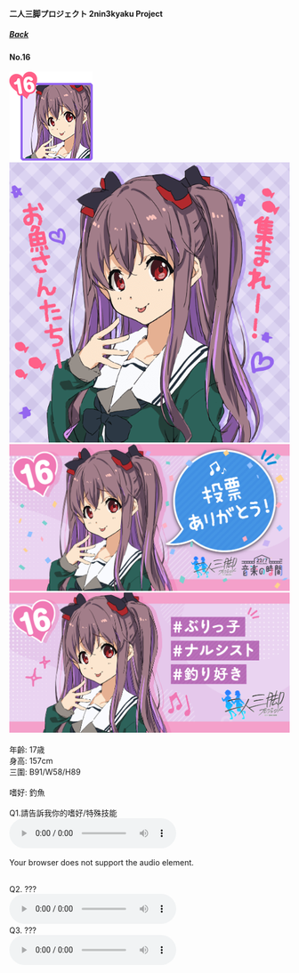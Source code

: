 #### 二人三脚プロジェクト 2nin3kyaku Project
##### [Back](2nin3kyaku_List.md)

#### No.16
<img src="../../../Img/Nanaon/2nin3kyaku/16/16_thumb.png"><br>
<img src="../../../Img/Nanaon/2nin3kyaku/16/16_main.png"><br>
<img src="../../../Img/Nanaon/2nin3kyaku/16/16_thanks.png"><br>
<img src="../../../Img/Nanaon/2nin3kyaku/16/16_desc.png"><br>
<br>
年齡: 17歳<br>
身高: 157cm<br>
三圍: B91/W58/H89<br>
<br>
嗜好: 釣魚<br>
<br>
Q1.請告訴我你的嗜好/特殊技能<br>
<audio controls="controls">
  <source type="audio/mp3" src="../../../Resources/2nin3kyaku/No16_voice_1.mp3"></source>
  <p>Your browser does not support the audio element.</p>
</audio><br>
Q2. ??? <br>
<audio controls="controls">
  <source type="audio/mp3" src="../../../Resources/2nin3kyaku/No16_voice_2.mp3"></source>
  <p>Your browser does not support the audio element.</p>
</audio><br>
Q3. ??? <br>
<audio controls="controls">
  <source type="audio/mp3" src="../../../Resources/2nin3kyaku/No16_voice_3.mp3"></source>
  <p>Your browser does not support the audio element.</p>
</audio><br>